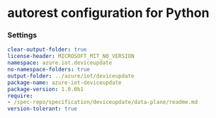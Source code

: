 # autorest configuration for Python

### Settings

``` yaml 
clear-output-folder: true
license-header: MICROSOFT_MIT_NO_VERSION
namespace: azure.iot.deviceupdate
no-namespace-folders: true
output-folder: ../azure/iot/deviceupdate
package-name: azure-iot-deviceupdate
package-version: 1.0.0b1
require:
- /spec-repo/specification/deviceupdate/data-plane/readme.md
version-tolerant: true
```
